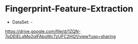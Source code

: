 # Fingerprint-Feature-Extraction




- DataSet: -

https://drive.google.com/file/d/1ZQN-7pDEIELqMq2qlFAboWc7zUFC2HQ1/view?usp=sharing
